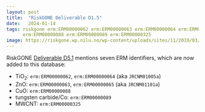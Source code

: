 ```yaml
---
layout: post
title:  "RiskGONE Deliverable D1.5"
date:   2024-01-14
tags: riskgone erm:ERM00000062 erm:ERM00000063 erm:ERM00000064 erm:ERM00000065
      erm:ERM00000088 erm:ERM00000089 erm:ERM00000325
image: https://riskgone.wp.nilu.no/wp-content/uploads/sites/11/2019/03/cropped-RISKGONE_Logo_96.png
---
```


RiskGONE [Deliverable D5.1](https://riskgone.eu/wp-content/uploads/sites/11/2022/02/RiskGONE-D5.1.pdf)
mentions seven ERM identifiers, which are now added to this database:

* TiO<sub>2</sub>: `erm:ERM00000062`, `erm:ERM00000064` (aka `JRCNM01005a`)
* ZnO: `erm:ERM00000063`, `erm:ERM00000065` (aka `JRCNM01101a`)
* CuO: `erm:ERM00000088`
* tungsten carbide/Co: `erm:ERM00000089`
* MWCNT: `erm:ERM00000325`
